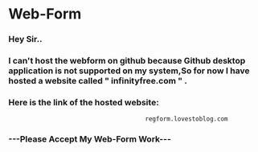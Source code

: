 # Web-Form

### Hey Sir..

### I can't host the webform on github because Github desktop application is not supported on my system,So for now I have hosted a website called " infinityfree.com " . 

### Here is the link of the hosted website: 
                                          regform.lovestoblog.com

### ---Please Accept My Web-Form Work---
